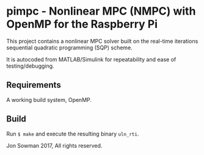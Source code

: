 # pimpc - Nonlinear MPC (NMPC) with OpenMP for the Raspberry Pi

This project contains a nonlinear MPC solver built on the real-time iterations
sequential quadratic programming (SQP) scheme.

It is autocoded from MATLAB/Simulink for repeatability and ease of
testing/debugging.

## Requirements
A working build system, OpenMP.

## Build

Run `$ make` and execute the resulting binary `uln_rti`.

Jon Sowman 2017, All rights reserved.

